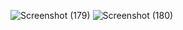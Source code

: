 ![Screenshot (179)](https://github.com/user-attachments/assets/2ac33e41-c756-40ba-b2e0-bebedbdf36a6)
![Screenshot (180)](https://github.com/user-attachments/assets/5008a0a0-8798-414c-ba99-1bcee9e4b484)
